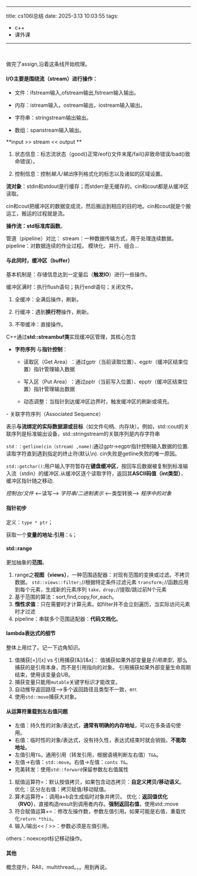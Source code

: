 
---
title: cs106l总结
date: 2025-3.13 10:03:55
tags:
- c++
- 课外课
---
 <!-- more -->

  

做完了assign,沿着这条线开始梳理。

  

#### I/O主要是围绕流（stream）进行操作：

- 文件：ifstream输入,ofstream输出,fstream输入输出。

- 内存：istream输入，ostream输出，iostream输入输出。

- 字符串：stringstream输出输出。

- 数组：spanstream输入输出。

**input >> stream << output  **

1. 状态信息：标志流状态（good()正常/eof()文件末尾/fail()非致命错误/bad()致命错误）。

2. 控制信息：控制*输入/输出*序列格式化的标志以及诸如的区域设置。

  

**流对象**：stdin和stdout是行缓存；而stderr是无缓存的。cin和cout都是从缓冲区读取。

cin和cout把缓冲区的数据变成流，然后搬运到相应的目的地。cin和cout就是个搬运工，搬运的过程就是流。

**操作流：std标准库函数**。

管道（pipeline）对比：
	stream：一种数据传输方式，用于处理连续数据。
	pipeline：对数据连续的作业过程。
		模块化、并行、组合...



#### 与此同时，缓冲区（buffer）

  

基本机制是：存储信息达到一定量后（**触发IO**）进行一些操作。

缓冲区满时：执行flush语句；执行endl语句；关闭文件。

  

1. 全缓冲：全满后操作，刷新。

2. 行缓冲：遇到**换行符**操作，刷新。

3. 不带缓冲：直接操作。

  

C++通过**std::streambuf类**实现缓冲区管理，其核心包含

  

- **​字符序列** 与**指针控制**：

	- 读取区（Get Area）​：通过gptr（当前读取位置）、egptr（缓冲区结束位置）指针管理输入数据
	- 写入区（Put Area）​：通过pptr（当前写入位置）、epptr（缓冲区结束位置）指针管理输出数据
	
	- 动态调整：当指针到达缓冲区边界时，触发缓冲区的刷新或填充。

  

​- 关联字符序列（Associated Sequence）​

表示**与流绑定的实际数据源或目标**（如文件句柄、内存块）。例如，std::cout的关联序列是标准输出设备，std::stringstream的关联序列是内存字符串

  

`std：：getline(cin（stream）,name)`:通过gptr->egptr指针控制输入数据的位置.读取字符直到遇到指定的终止符(默认\n).
cin失败是getline失败的唯一原因。
  

`std::getchar()`:用户输入字符暂存在**键盘缓冲区**，按回车后数据被复制到标准输入流（stdin）的缓冲区.从缓冲区逐个读取字符，返回其**ASCII码值（int类型）**，缓冲区指针随之移动.

  
*控制台/文件* <--读写--> *字符串/二进制表示* <--类型转换--> *程序中的对象*
#### 指针初步

定义：`type * ptr`；

获取一个**变量的地址:引用**：`&`；

#### std::range
更加抽象的**范围**。

1. range之**视图（views）**，一种范围适配器：对现有范围的变换或过滤。不拷贝数据。
	`std::views::filter;`//根据特定条件过滤元素
	`transform;`//函数应用到每个元素，生成新的元素序列
	`take，drop;`//提取/跳过前N个元素
2. 基于范围的算法：sort,find,copy,for_each。
3. **惰性求值**：只在需要时才计算元素。如filter并不会立刻遍历，当实际访问元素时才过滤
4. pipeline：串联多个范围适配器：**代码文档化**。


#### lambda表达式的细节
整体上用烂了。记一下边角知识。
1. 值捕获[=]/[x] vs 引用捕获[&]/[&x]：
	值捕获如果外部变量是*引用类型*，那么捕获的是引用本身，而不是引用指向的对象。
	引用捕获如果外部变量生命周期结束，使用该变量会UB。
2. 捕获变量只能用`mutable`关键字标识才能改变。
3. 自动推导返回路径-->多个返回路径且类型不一致，err.
4. 使用`std::move`捕获大对象。


#### 从运算符重载到左右值问题
- 左值：持久性的对象/表达式，**通常有明确的内存地址**，可以在多条语句使用。
- 右值：临时性的对象/表达式，没有持久性，表达式结束时就会销毁。**不能取地址**。
- 左值引用`T&`，通用引用（转发引用，根据语境判断左右值）`T&&`。
- 左值->右值：`std::move`。右值->左值：`conts T&`。
- 完美转发：使用`std::forward`保留参数左右值属性

1. 赋值运算符=：默认按值拷贝，如果包含动态拷贝：**自定义拷贝/移动语义**。
	优化：区分左右值：拷贝赋值/移动赋值。
2. 算术运算符+：调用a+b会生成临时对象并拷贝。
	优化：**返回值优化（RVO）**，直接构造result到调用者内存。**强制返回右值**，使用std::move
3. 符合赋值运算+=：修改左操作数，参数左值引用。如果可能是右值，重载优化`return *this`。
4. 输入/输出<< / >>：参数必须是左值引用。

others：noexcept标记移动操作。

#### 其他
概念提升，RAII，multithread。。。用到再说。